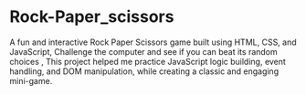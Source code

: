 # Rock-Paper_scissors
A fun and interactive Rock Paper Scissors game built using HTML, CSS, and JavaScript, Challenge the computer and see if you can beat its random choices   , This project helped me practice JavaScript logic building, event handling, and DOM manipulation, while creating a classic and engaging mini-game.
